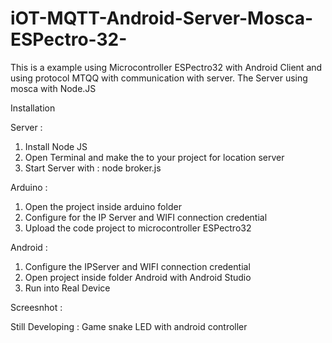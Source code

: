 # iOT-MQTT-Android-Server-Mosca-ESPectro-32-

This is a example using Microcontroller ESPectro32 with Android Client and using protocol MTQQ with communication with server.
The Server using mosca with Node.JS

Installation

Server : 
1. Install Node JS 
2. Open Terminal and make the to your project for location server
3. Start Server with : node broker.js

Arduino :
1. Open the project inside arduino folder
2. Configure for the IP Server and WIFI connection credential
3. Upload the code project to microcontroller ESPectro32

Android :
1. Configure the IPServer and WIFI connection credential
2. Open project inside folder Android with Android Studio
3. Run into Real Device

Screesnhot :

Still Developing :
Game snake LED with android controller
